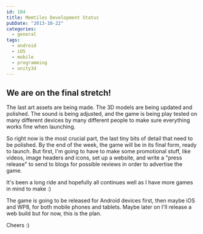 ```yaml
---
id: 104
title: Memtiles Development Status
pubDate: "2013-10-22"
categories:
  - general
tags:
  - android
  - iOS
  - mobile
  - programming
  - unity3d
---
```

## We are on the final stretch!

The last art assets are being made. The 3D models are being updated and polished. The sound is being adjusted, and the game is being play tested on many different devices by many different people to make sure everything works fine when launching.

So right now is the most crucial part, the last tiny bits of detail that need to be polished. By the end of the week, the game will be in its final form, ready to launch. But first, I'm going to have to make some promotional stuff, like videos, image headers and icons, set up a website, and write a "press release" to send to blogs for possible reviews in order to advertise the game.

It's been a long ride and hopefully all continues well as I have more games in mind to make :)

The game is going to be released for Android devices first, then maybe iOS and WP8, for both mobile phones and tablets. Maybe later on I'll release a web build but for now, this is the plan.

Cheers :)